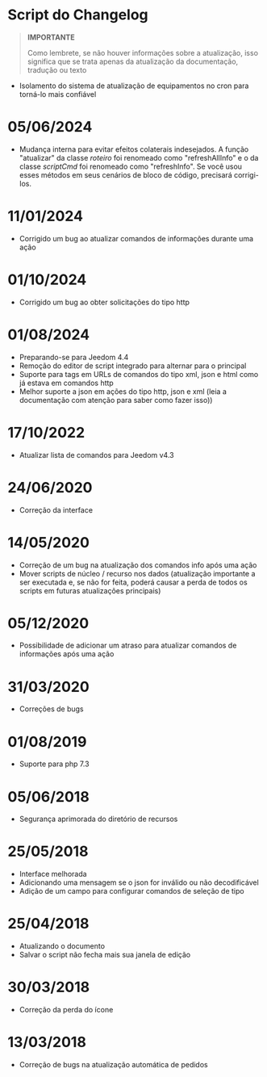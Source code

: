 # Script do Changelog

>**IMPORTANTE**
>
>Como lembrete, se não houver informações sobre a atualização, isso significa que se trata apenas da atualização da documentação, tradução ou texto

- Isolamento do sistema de atualização de equipamentos no cron para torná-lo mais confiável

# 05/06/2024

- Mudança interna para evitar efeitos colaterais indesejados. A função "atualizar" da classe *roteiro* foi renomeado como "refreshAllInfo" e o da classe *scriptCmd* foi renomeado como "refreshInfo". Se você usou esses métodos em seus cenários de bloco de código, precisará corrigi-los.

# 11/01/2024

- Corrigido um bug ao atualizar comandos de informações durante uma ação

# 01/10/2024

- Corrigido um bug ao obter solicitações do tipo http

# 01/08/2024

- Preparando-se para Jeedom 4.4
- Remoção do editor de script integrado para alternar para o principal
- Suporte para tags em URLs de comandos do tipo xml, json e html como já estava em comandos http
- Melhor suporte a json em ações do tipo http, json e xml (leia a documentação com atenção para saber como fazer isso))

# 17/10/2022

- Atualizar lista de comandos para Jeedom v4.3

# 24/06/2020

- Correção da interface

# 14/05/2020

- Correção de um bug na atualização dos comandos info após uma ação
- Mover scripts de núcleo / recurso nos dados (atualização importante a ser executada e, se não for feita, poderá causar a perda de todos os scripts em futuras atualizações principais)

# 05/12/2020

- Possibilidade de adicionar um atraso para atualizar comandos de informações após uma ação

# 31/03/2020

- Correções de bugs

# 01/08/2019

- Suporte para php 7.3

# 05/06/2018

- Segurança aprimorada do diretório de recursos

# 25/05/2018

- Interface melhorada
- Adicionando uma mensagem se o json for inválido ou não decodificável
- Adição de um campo para configurar comandos de seleção de tipo

# 25/04/2018

- Atualizando o documento
- Salvar o script não fecha mais sua janela de edição

# 30/03/2018

- Correção da perda do ícone

# 13/03/2018

- Correção de bugs na atualização automática de pedidos
